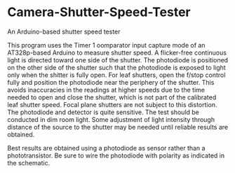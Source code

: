 # Camera-Shutter-Speed-Tester
An Arduino-based shutter speed tester

This program uses the Timer 1 oomparator input capture mode of an AT328p-based Arduino to measure shutter speed.
A flicker-free continuous light is directed toward one side of the shutter.
The photodiode is positioned on the other side of the shutter such that the photodiode is
exposed to light only when the shitter is fully open. For leaf shutters, open the f/stop
control fully and position the photodiode near the periphery of the shutter. This avoids inaccuracies
in the readings at higher speeds due to the time needed to open and close the shutter, which is not part of the 
calibrated leaf shutter speed. Focal plane shutters are not subject to this distortion.
The photodiode and detector is quite sensitive. The test should be conducted in dim room light. Some
adjustment of light intensity through distance of the source to the shutter may be needed until reliable
results are obtained.

Best results are obtained using a photodiode as sensor rather than a phototransistor. Be sure to wire the photodiode
with polarity as indicated in the schematic.
